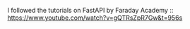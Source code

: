 I followed the tutorials on FastAPI by Faraday Academy :: https://www.youtube.com/watch?v=gQTRsZpR7Gw&t=956s
